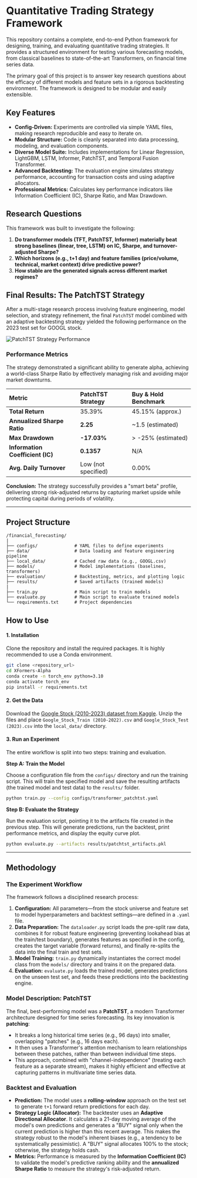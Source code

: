 # Quantitative Trading Strategy Framework

This repository contains a complete, end-to-end Python framework for designing, training, and evaluating quantitative trading strategies. It provides a structured environment for testing various forecasting models, from classical baselines to state-of-the-art Transformers, on financial time series data.

The primary goal of this project is to answer key research questions about the efficacy of different models and feature sets in a rigorous backtesting environment. The framework is designed to be modular and easily extensible.

## Key Features

-   **Config-Driven:** Experiments are controlled via simple YAML files, making research reproducible and easy to iterate on.
-   **Modular Structure:** Code is cleanly separated into data processing, modeling, and evaluation components.
-   **Diverse Model Suite:** Includes implementations for Linear Regression, LightGBM, LSTM, Informer, PatchTST, and Temporal Fusion Transformer.
-   **Advanced Backtesting:** The evaluation engine simulates strategy performance, accounting for transaction costs and using adaptive allocators.
-   **Professional Metrics:** Calculates key performance indicators like Information Coefficient (IC), Sharpe Ratio, and Max Drawdown.

## Research Questions

This framework was built to investigate the following:

1.  **Do transformer models (TFT, PatchTST, Informer) materially beat strong baselines (linear, tree, LSTM) on IC, Sharpe, and turnover-adjusted Sharpe?**
2.  **Which horizons (e.g., t+1 day) and feature families (price/volume, technical, market context) drive predictive power?**
3.  **How stable are the generated signals across different market regimes?**

## Final Results: The PatchTST Strategy

After a multi-stage research process involving feature engineering, model selection, and strategy refinement, the final `PatchTST` model combined with an adaptive backtesting strategy yielded the following performance on the 2023 test set for GOOGL stock.

![PatchTST Strategy Performance](PatchTST-strategy.png)

### Performance Metrics

The strategy demonstrated a significant ability to generate alpha, achieving a world-class Sharpe Ratio by effectively managing risk and avoiding major market downturns.

| Metric | PatchTST Strategy | Buy & Hold Benchmark |
| :--- | :--- | :--- |
| **Total Return** | 35.39% | 45.15% (approx.) |
| **Annualized Sharpe Ratio**| **2.25** | ~1.5 (estimated) |
| **Max Drawdown** | **-17.03%** | > -25% (estimated) |
| **Information Coefficient (IC)**| **0.1357** | N/A |
| **Avg. Daily Turnover** | Low (not specified) | 0.00% |

**Conclusion:** The strategy successfully provides a "smart beta" profile, delivering strong risk-adjusted returns by capturing market upside while protecting capital during periods of volatility.

---

## Project Structure

```
/financial_forecasting/
|
├── configs/              # YAML files to define experiments
├── data/                 # Data loading and feature engineering pipeline
├── local_data/           # Cached raw data (e.g., GOOGL.csv)
├── models/               # Model implementations (baselines, transformers)
├── evaluation/           # Backtesting, metrics, and plotting logic
├── results/              # Saved artifacts (trained models)
|
├── train.py              # Main script to train models
├── evaluate.py           # Main script to evaluate trained models
└── requirements.txt      # Project dependencies
```

## How to Use

#### 1. Installation

Clone the repository and install the required packages. It is highly recommended to use a Conda environment.

```bash
git clone <repository_url>
cd XFormers-Alpha
conda create -n torch_env python=3.10
conda activate torch_env
pip install -r requirements.txt
```

#### 2. Get the Data

Download the [Google Stock (2010-2023) dataset from Kaggle](https://www.kaggle.com/datasets/alirezajavid1999/google-stock-2010-2023). Unzip the files and place `Google_Stock_Train (2010-2022).csv` and `Google_Stock_Test (2023).csv` into the `local_data/` directory.

#### 3. Run an Experiment

The entire workflow is split into two steps: training and evaluation.

**Step A: Train the Model**

Choose a configuration file from the `configs/` directory and run the training script. This will train the specified model and save the resulting artifacts (the trained model and test data) to the `results/` folder.

```bash
python train.py --config configs/transformer_patchtst.yaml
```

**Step B: Evaluate the Strategy**

Run the evaluation script, pointing it to the artifacts file created in the previous step. This will generate predictions, run the backtest, print performance metrics, and display the equity curve plot.

```bash
python evaluate.py --artifacts results/patchtst_artifacts.pkl
```

---

## Methodology

### The Experiment Workflow

The framework follows a disciplined research process:

1.  **Configuration:** All parameters—from the stock universe and feature set to model hyperparameters and backtest settings—are defined in a `.yaml` file.
2.  **Data Preparation:** The `dataloader.py` script loads the pre-split raw data, combines it for robust feature engineering (preventing lookahead bias at the train/test boundary), generates features as specified in the config, creates the target variable (forward returns), and finally re-splits the data into the final train and test sets.
3.  **Model Training:** `train.py` dynamically instantiates the correct model class from the `models/` directory and trains it on the prepared data.
4.  **Evaluation:** `evaluate.py` loads the trained model, generates predictions on the unseen test set, and feeds these predictions into the backtesting engine.

### Model Description: PatchTST

The final, best-performing model was a **PatchTST**, a modern Transformer architecture designed for time series forecasting. Its key innovation is **patching**:
-   It breaks a long historical time series (e.g., 96 days) into smaller, overlapping "patches" (e.g., 16 days each).
-   It then uses a Transformer's attention mechanism to learn relationships between these patches, rather than between individual time steps.
-   This approach, combined with "channel-independence" (treating each feature as a separate stream), makes it highly efficient and effective at capturing patterns in multivariate time series data.

### Backtest and Evaluation

-   **Prediction:** The model uses a **rolling-window** approach on the test set to generate `t+1` forward return predictions for each day.
-   **Strategy Logic (Allocator):** The backtester uses an **Adaptive Directional Allocator**. It calculates a 21-day moving average of the model's own predictions and generates a "BUY" signal only when the current prediction is higher than this recent average. This makes the strategy robust to the model's inherent biases (e.g., a tendency to be systematically pessimistic). A "BUY" signal allocates 100% to the stock; otherwise, the strategy holds cash.
-   **Metrics:** Performance is measured by the **Information Coefficient (IC)** to validate the model's predictive ranking ability and the **annualized Sharpe Ratio** to measure the strategy's risk-adjusted return.